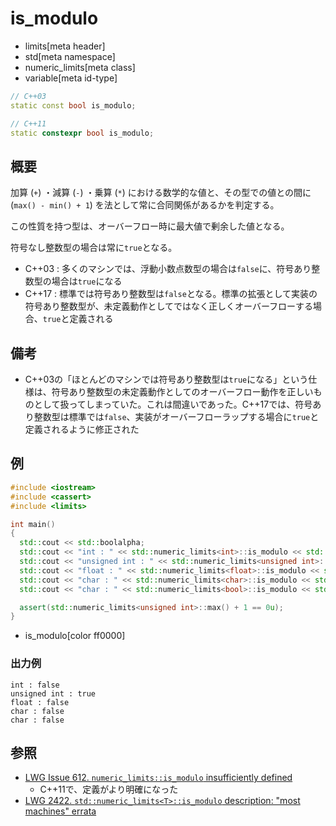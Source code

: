 # is_modulo
* limits[meta header]
* std[meta namespace]
* numeric_limits[meta class]
* variable[meta id-type]

```cpp
// C++03
static const bool is_modulo;

// C++11
static constexpr bool is_modulo;
```

## 概要
加算 (`+`) ・減算 (`-`) ・乗算 (`*`) における数学的な値と、その型での値との間に (`max() - min() + 1`) を法として常に合同関係があるかを判定する。

この性質を持つ型は、オーバーフロー時に最大値で剰余した値となる。

符号なし整数型の場合は常に`true`となる。

- C++03 : 多くのマシンでは、浮動小数点数型の場合は`false`に、符号あり整数型の場合は`true`になる
- C++17 : 標準では符号あり整数型は`false`となる。標準の拡張として実装の符号あり整数型が、未定義動作としてではなく正しくオーバーフローする場合、`true`と定義される


## 備考
- C++03の「ほとんどのマシンでは符号あり整数型は`true`になる」という仕様は、符号あり整数型の未定義動作としてのオーバーフロー動作を正しいものとして扱ってしまっていた。これは間違いであった。C++17では、符号あり整数型は標準では`false`、実装がオーバーフローラップする場合に`true`と定義されるように修正された


## 例
```cpp
#include <iostream>
#include <cassert>
#include <limits>

int main()
{
  std::cout << std::boolalpha;
  std::cout << "int : " << std::numeric_limits<int>::is_modulo << std::endl;
  std::cout << "unsigned int : " << std::numeric_limits<unsigned int>::is_modulo << std::endl;
  std::cout << "float : " << std::numeric_limits<float>::is_modulo << std::endl;
  std::cout << "char : " << std::numeric_limits<char>::is_modulo << std::endl;
  std::cout << "char : " << std::numeric_limits<bool>::is_modulo << std::endl;

  assert(std::numeric_limits<unsigned int>::max() + 1 == 0u);
}
```
* is_modulo[color ff0000]

### 出力例
```
int : false
unsigned int : true
float : false
char : false
char : false
```


## 参照
- [LWG Issue 612. `numeric_limits::is_modulo` insufficiently defined](https://wg21.cmeerw.net/lwg/issue612)
    - C++11で、定義がより明確になった
- [LWG 2422. `std::numeric_limits<T>::is_modulo` description: "most machines" errata](https://wg21.cmeerw.net/lwg/issue2422)
